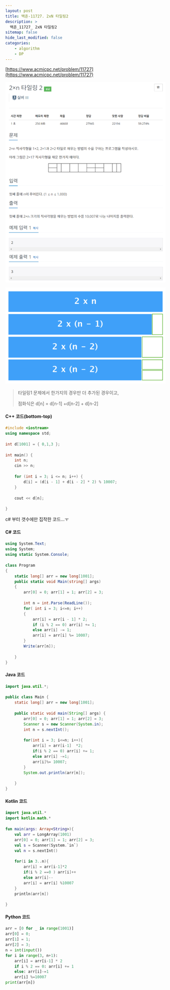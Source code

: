 ```yaml
---
layout: post
title: 백준-11727. 2xN 타일링2
description: >
  백준_11727_ 2xN 타일링2
sitemap: false
hide_last_modified: false
categories:
    - algorithm
    - DP
---
```


[https://www.acmicpc.net/problem/11727](https://www.acmicpc.net/problem/11727)

![11727](/assets/img/BOJ_problem/11727.PNG)

![11727](/assets/img/BOJ_problem/11727_1.PNG)

> 타일링1 문제에서 한가지의 경우만 더 추가된 경우이고,
>  
> 점화식은 d[n] = d[n-1] +d[n-2] + d[n-2]


#### C++ 코드(bottom-top)
```cpp
#include <iostream>
using namespace std;

int d[1001] = { 0,1,3 };

int main() {
	int n; 
	cin >> n;

	for (int i = 3; i <= n; i++) {
		d[i] = (d[i - 1] + d[i - 2] * 2) % 10007;
	}

	cout << d[n];

}


```

c# 부터 갯수에만 집착한 코드...ㅜ

#### C# 코드

```c#
using System.Text;
using System;
using static System.Console;

class Program
{
    static long[] arr = new long[1001];
    public static void Main(string[] args)
    {
        arr[0] = 0; arr[1] = 1; arr[2] = 3;

        int n = int.Parse(ReadLine());
        for( int i = 3; i<=n; i++)
        {
            arr[i] = arr[i - 1] * 2;
            if (i % 2 == 0) arr[i] += 1;
            else arr[i] -= 1;
            arr[i] = arr[i] %= 10007;
        }
        Write(arr[n]);

    }
}
```

#### Java 코드

```java
import java.util.*;

public class Main {
    static long[] arr = new long[1001];

    public static void main(String[] args) {
        arr[0] = 0; arr[1] = 1; arr[2] = 3;
        Scanner s = new Scanner(System.in);
        int n = s.nextInt();

        for(int i = 3; i<=n; i++){
            arr[i] = arr[i-1]  *2;
            if(i % 2 == 0) arr[i] += 1;
            else arr[i] -=1;
            arr[i]%= 10007;
        }
        System.out.println(arr[n]);

    }
}

```


#### Kotlin 코드

```kotlin
import java.util.*
import kotlin.math.*

fun main(args: Array<String>){
    val arr = LongArray(1001)
    arr[0] = 0; arr[1] = 1; arr[2] = 3;
    val s = Scanner(System.`in`)
    val n = s.nextInt()

    for(i in 3..n){
        arr[i] = arr[i-1]*2
        if(i % 2 ==0 ) arr[i]++
        else arr[i]--
        arr[i] = arr[i] %10007
    }
    println(arr[n])

}
```

#### Python 코드

```python
arr = [0 for _ in range(1001)]
arr[0] = 0;
arr[1] = 1;
arr[2] = 3;
n = int(input())
for i in range(3, n+1):
    arr[i] = arr[i-1] * 2
    if i % 2 == 0: arr[i] += 1
    else: arr[i]-=1
    arr[i] %=10007
print(arr[n])
```